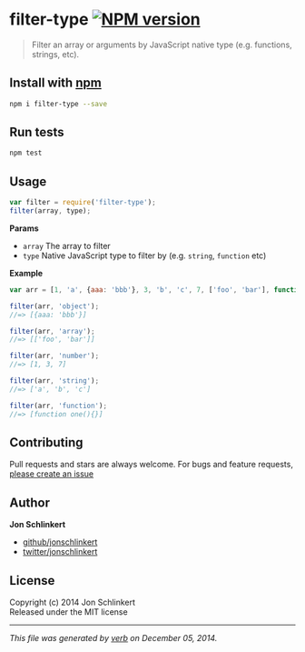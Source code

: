 # filter-type [![NPM version](https://badge.fury.io/js/filter-type.svg)](http://badge.fury.io/js/filter-type)

> Filter an array or arguments by JavaScript native type (e.g. functions, strings, etc).

## Install with [npm](npmjs.org)

```bash
npm i filter-type --save
```

## Run tests

```bash
npm test
```

## Usage

```js
var filter = require('filter-type');
filter(array, type);
```
**Params**

 - `array` The array to filter
 - `type` Native JavaScript type to filter by (e.g. `string`, `function` etc)

**Example**

```js
var arr = [1, 'a', {aaa: 'bbb'}, 3, 'b', 'c', 7, ['foo', 'bar'], function one(){}];

filter(arr, 'object');
//=> [{aaa: 'bbb'}]

filter(arr, 'array');
//=> [['foo', 'bar']]

filter(arr, 'number');
//=> [1, 3, 7]

filter(arr, 'string');
//=> ['a', 'b', 'c']

filter(arr, 'function');
//=> [function one(){}]
```

## Contributing
Pull requests and stars are always welcome. For bugs and feature requests, [please create an issue](https://github.com/jonschlinkert/filter-type/issues)

## Author

**Jon Schlinkert**
 
+ [github/jonschlinkert](https://github.com/jonschlinkert)
+ [twitter/jonschlinkert](http://twitter.com/jonschlinkert) 

## License
Copyright (c) 2014 Jon Schlinkert  
Released under the MIT license

***

_This file was generated by [verb](https://github.com/assemble/verb) on December 05, 2014._